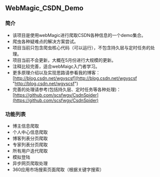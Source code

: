 ## WebMagic_CSDN_Demo
### 简介
* 该项目是使用webMagic进行爬取CSDN各种信息的一个demo集合。
* 爬虫各种疑难点的解决方案尝试。
* 项目当前只包含爬虫核心代码（可以运行），不包含持久层与定时任务的处理。
* 项目当前不会更新，大概在5月份进行大规模的更新。
* 注释比较完善，适合webMaigc入门者学习。
* 更多原理介绍以及实现思路请参看我的博客：[http://blog.csdn.net/wgyscsf](http://blog.csdn.net/wgyscsf "http://blog.csdn.net/wgyscsf")
* 完善的处理请参考(包括持久层、定时任务等各种处理)：[https://github.com/scsfwgy/CsdnSpider](https://github.com/scsfwgy/CsdnSpider)

### 功能列表
* 博主信息爬取
* 个人中心信息爬取
* 博客列表分页爬取
* 专家列表分页爬取
* 所有用户迭代爬取
* 模拟登陆
* 异步网页爬取处理
* 360应用市场搜索页面爬取（根据关键字搜索）
